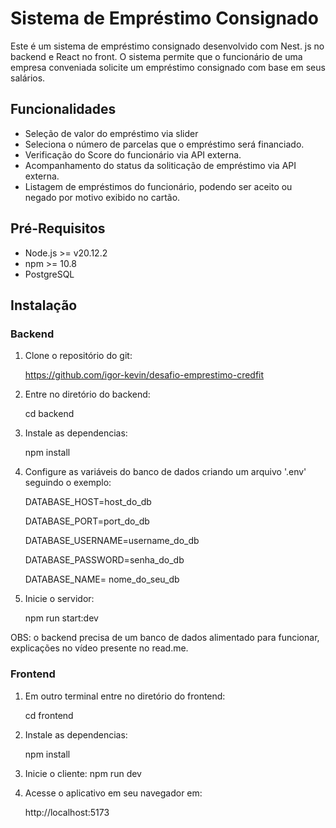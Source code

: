 # Sistema de Empréstimo Consignado

Este é um sistema de empréstimo consignado desenvolvido com Nest. js no backend e React no front. O sistema permite que o funcionário de uma empresa conveniada solicite um empréstimo consignado com base em seus salários.

## Funcionalidades

- Seleção de valor do empréstimo via slider
- Seleciona o número de parcelas que o empréstimo será financiado.
- Verificação do Score do funcionário via API externa.
- Acompanhamento do status da soliticação de empréstimo via API externa.
- Listagem de empréstimos do funcionário, podendo ser aceito ou negado por motivo exibido no cartão.

## Pré-Requisitos

- Node.js >= v20.12.2
- npm >= 10.8
- PostgreSQL

## Instalação

### Backend

1. Clone o repositório do git:

     https://github.com/igor-kevin/desafio-emprestimo-credfit
2. Entre no diretório do backend:

    cd backend
3. Instale as dependencias:

     npm install
4. Configure as variáveis do banco de dados criando um arquivo '.env' seguindo o exemplo:

    DATABASE_HOST=host_do_db

    DATABASE_PORT=port_do_db

    DATABASE_USERNAME=username_do_db

    DATABASE_PASSWORD=senha_do_db

    DATABASE_NAME= nome_do_seu_db
5. Inicie o servidor:

    npm run start:dev

OBS: o backend precisa de um banco de dados alimentado para funcionar, explicações no vídeo presente no read.me.

### Frontend

1. Em outro terminal entre no diretório do frontend:

    cd frontend
2. Instale as dependencias:

    npm install

3. Inicie o cliente:
    npm run dev

4. Acesse o aplicativo em seu navegador em:

    http://localhost:5173


